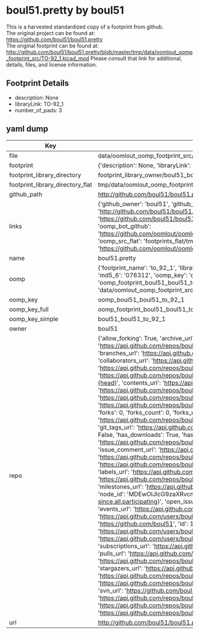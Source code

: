 # boul51.pretty by boul51  
This is a harvested standardized copy of a footprint from github.  
The original project can be found at:  
https://github.com/boul51/boul51.pretty  
The original footprint can be found at:
http://github.com/boul51/boul51.pretty/blob/master/tmp/data/oomlout_oomp_footprint_src/TO-92_1.kicad_mod
Please consult that link for additional, details, files, and license information.  
## Footprint Details
* description: None  
* libraryLink: TO-92_1  
* number_of_pads: 3  
## yaml dump  
| Key | Value |  
| --- | --- |  
| file | data/oomlout_oomp_footprint_src/boul51.pretty/TO-92_1.kicad_mod |  
| footprint | {'description': None, 'libraryLink': 'TO-92_1', 'number_of_pads': 3} |  
| footprint_library_directory | footprint_library_owner/boul51_boul51.pretty |  
| footprint_library_directory_flat | tmp/data/oomlout_oomp_footprint_src/footprints_flat/boul51_boul51_to_92_1/working |  
| github_path | http://github.com/boul51/boul51.pretty/blob/master/tmp/data/oomlout_oomp_footprint_src/TO-92_1.kicad_mod |  
| links | {'github_owner': 'boul51', 'github_repo_name': 'boul51.pretty', 'github_src': 'http://github.com/boul51/boul51.pretty/blob/master/tmp/data/oomlout_oomp_footprint_src/TO-92_1.kicad_mod', 'github_src_repo': 'https://github.com/boul51/boul51.pretty', 'oomp_bot': 'tmp/data/oomlout_oomp_footprint_src/footprints/boul51_boul51_to_92_1/working', 'oomp_bot_github': 'https://github.com/oomlout/oomlout_oomp_footprint_bot/tree/main/tmp/data/oomlout_oomp_footprint_src/footprints/boul51_boul51_to_92_1/working', 'oomp_src_flat': 'footprints_flat/tmp/data/oomlout_oomp_footprint_src/footprints_flat/boul51_boul51_to_92_1/working', 'oomp_src_flat_github': 'https://github.com/oomlout/oomlout_oomp_footprint_src/tree/main/tmp/data/oomlout_oomp_footprint_src/footprints_flat/boul51_boul51_to_92_1/working'} |  
| name | boul51.pretty |  
| oomp | {'footprint_name': 'to_92_1', 'library_name': 'boul51', 'md5': '076312b465de467475721fe58cb56c20', 'md5_10': '076312b465', 'md5_5': '07631', 'md5_6': '076312', 'oomp_key': 'oomp_boul51_boul51_to_92_1', 'oomp_key_extra': 'oomp_footprint_boul51_boul51_to_92_1', 'oomp_key_full': 'oomp_footprint_boul51_boul51_to_92_1_076312', 'oomp_key_simple': 'boul51_boul51_to_92_1', 'original_filename': 'data/oomlout_oomp_footprint_src/boul51.pretty/TO-92_1.kicad_mod', 'owner_name': 'boul51'} |  
| oomp_key | oomp_boul51_boul51_to_92_1 |  
| oomp_key_full | oomp_footprint_boul51_boul51_to_92_1 |  
| oomp_key_simple | boul51_boul51_to_92_1 |  
| owner | boul51 |  
| repo | {'allow_forking': True, 'archive_url': 'https://api.github.com/repos/boul51/boul51.pretty/{archive_format}{/ref}', 'archived': False, 'assignees_url': 'https://api.github.com/repos/boul51/boul51.pretty/assignees{/user}', 'blobs_url': 'https://api.github.com/repos/boul51/boul51.pretty/git/blobs{/sha}', 'branches_url': 'https://api.github.com/repos/boul51/boul51.pretty/branches{/branch}', 'clone_url': 'https://github.com/boul51/boul51.pretty.git', 'collaborators_url': 'https://api.github.com/repos/boul51/boul51.pretty/collaborators{/collaborator}', 'comments_url': 'https://api.github.com/repos/boul51/boul51.pretty/comments{/number}', 'commits_url': 'https://api.github.com/repos/boul51/boul51.pretty/commits{/sha}', 'compare_url': 'https://api.github.com/repos/boul51/boul51.pretty/compare/{base}...{head}', 'contents_url': 'https://api.github.com/repos/boul51/boul51.pretty/contents/{+path}', 'contributors_url': 'https://api.github.com/repos/boul51/boul51.pretty/contributors', 'created_at': '2016-12-11T10:40:22Z', 'default_branch': 'master', 'deployments_url': 'https://api.github.com/repos/boul51/boul51.pretty/deployments', 'description': 'boul51 Kicad symbols', 'disabled': False, 'downloads_url': 'https://api.github.com/repos/boul51/boul51.pretty/downloads', 'events_url': 'https://api.github.com/repos/boul51/boul51.pretty/events', 'fork': False, 'forks': 0, 'forks_count': 0, 'forks_url': 'https://api.github.com/repos/boul51/boul51.pretty/forks', 'full_name': 'boul51/boul51.pretty', 'git_commits_url': 'https://api.github.com/repos/boul51/boul51.pretty/git/commits{/sha}', 'git_refs_url': 'https://api.github.com/repos/boul51/boul51.pretty/git/refs{/sha}', 'git_tags_url': 'https://api.github.com/repos/boul51/boul51.pretty/git/tags{/sha}', 'git_url': 'git://github.com/boul51/boul51.pretty.git', 'has_discussions': False, 'has_downloads': True, 'has_issues': True, 'has_pages': False, 'has_projects': True, 'has_wiki': True, 'homepage': None, 'hooks_url': 'https://api.github.com/repos/boul51/boul51.pretty/hooks', 'html_url': 'https://github.com/boul51/boul51.pretty', 'id': 76168033, 'is_template': False, 'issue_comment_url': 'https://api.github.com/repos/boul51/boul51.pretty/issues/comments{/number}', 'issue_events_url': 'https://api.github.com/repos/boul51/boul51.pretty/issues/events{/number}', 'issues_url': 'https://api.github.com/repos/boul51/boul51.pretty/issues{/number}', 'keys_url': 'https://api.github.com/repos/boul51/boul51.pretty/keys{/key_id}', 'labels_url': 'https://api.github.com/repos/boul51/boul51.pretty/labels{/name}', 'language': None, 'languages_url': 'https://api.github.com/repos/boul51/boul51.pretty/languages', 'license': None, 'merges_url': 'https://api.github.com/repos/boul51/boul51.pretty/merges', 'milestones_url': 'https://api.github.com/repos/boul51/boul51.pretty/milestones{/number}', 'mirror_url': None, 'name': 'boul51.pretty', 'network_count': 0, 'node_id': 'MDEwOlJlcG9zaXRvcnk3NjE2ODAzMw==', 'notifications_url': 'https://api.github.com/repos/boul51/boul51.pretty/notifications{?since,all,participating}', 'open_issues': 0, 'open_issues_count': 0, 'owner': {'avatar_url': 'https://avatars.githubusercontent.com/u/1953963?v=4', 'events_url': 'https://api.github.com/users/boul51/events{/privacy}', 'followers_url': 'https://api.github.com/users/boul51/followers', 'following_url': 'https://api.github.com/users/boul51/following{/other_user}', 'gists_url': 'https://api.github.com/users/boul51/gists{/gist_id}', 'gravatar_id': '', 'html_url': 'https://github.com/boul51', 'id': 1953963, 'login': 'boul51', 'node_id': 'MDQ6VXNlcjE5NTM5NjM=', 'organizations_url': 'https://api.github.com/users/boul51/orgs', 'received_events_url': 'https://api.github.com/users/boul51/received_events', 'repos_url': 'https://api.github.com/users/boul51/repos', 'site_admin': False, 'starred_url': 'https://api.github.com/users/boul51/starred{/owner}{/repo}', 'subscriptions_url': 'https://api.github.com/users/boul51/subscriptions', 'type': 'User', 'url': 'https://api.github.com/users/boul51'}, 'private': False, 'pulls_url': 'https://api.github.com/repos/boul51/boul51.pretty/pulls{/number}', 'pushed_at': '2016-12-12T13:32:46Z', 'releases_url': 'https://api.github.com/repos/boul51/boul51.pretty/releases{/id}', 'size': 4, 'ssh_url': 'git@github.com:boul51/boul51.pretty.git', 'stargazers_count': 0, 'stargazers_url': 'https://api.github.com/repos/boul51/boul51.pretty/stargazers', 'statuses_url': 'https://api.github.com/repos/boul51/boul51.pretty/statuses/{sha}', 'subscribers_count': 2, 'subscribers_url': 'https://api.github.com/repos/boul51/boul51.pretty/subscribers', 'subscription_url': 'https://api.github.com/repos/boul51/boul51.pretty/subscription', 'svn_url': 'https://github.com/boul51/boul51.pretty', 'tags_url': 'https://api.github.com/repos/boul51/boul51.pretty/tags', 'teams_url': 'https://api.github.com/repos/boul51/boul51.pretty/teams', 'temp_clone_token': None, 'topics': [], 'trees_url': 'https://api.github.com/repos/boul51/boul51.pretty/git/trees{/sha}', 'updated_at': '2016-12-11T10:40:22Z', 'url': 'https://api.github.com/repos/boul51/boul51.pretty', 'visibility': 'public', 'watchers': 0, 'watchers_count': 0, 'web_commit_signoff_required': False} |  
| url | http://github.com/boul51/boul51.pretty |  


